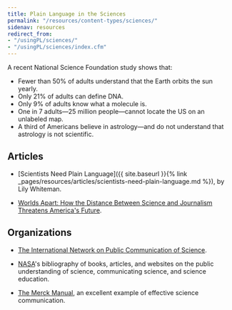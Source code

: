 ```yaml
---
title: Plain Language in the Sciences
permalink: "/resources/content-types/sciences/"
sidenav: resources
redirect_from:
- "/usingPL/sciences/"
- "/usingPL/sciences/index.cfm"
---
```


A recent National Science Foundation study shows that:

- Fewer than 50% of adults understand that the Earth orbits the sun yearly.
- Only 21% of adults can define DNA.
- Only 9% of adults know what a molecule is.
- One in 7 adults—25 million people—cannot locate the US on an unlabeled map.
- A third of Americans believe in astrology—and do not understand that astrology is not scientific.

## Articles

- [Scientists Need Plain Language]({{ site.baseurl }}{% link _pages/resources/articles/scientists-need-plain-language.md %}), by Lily Whiteman.

- [Worlds Apart: How the Distance Between Science and Journalism Threatens America's Future](http://www.firstamendmentcenter.org/publications/worldsapart).

## Organizations

- [The International Network on Public Communication of Science](http://psci-com.ac.uk/browse/indices/c.html).

- [NASA](http://www.hq.nasa.gov/office/hqlibrary/pathfinders/edusci.htm#web)'s bibliography of books, articles, and websites on the public understanding of science, communicating science, and science education.

- [The Merck Manual](http://www.merckmanuals.com/home), an excellent example of effective science communication.
